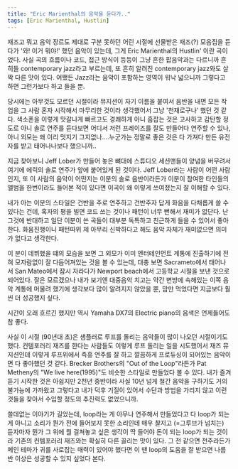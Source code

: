 ```yaml
---
title: "Eric Marienthal의 음악을 듣다가.."
tags: [Eric Marienthal, Hustlin]
---
```


재즈고 뭐고 음악 장르도 제대로 구분 못하던 어린 시절에 선물받은 재즈(?) 모음집을 듣다가 '와! 이거 뭐야!' 했던 음악이 있는데, 그게 Eric Marienthal의 Hustlin' 이란 곡이었다. 사실 곡의 흐름이나 코드, 접근 방식이 등등이 그냥 흔한 팝음악과는 다르니까 흔히들 contemporary jazz라고 부르는데, 또 흔히 알려진 contemporary jazz와도 살짝 다른 맛이 있다. 어쨌든 Jazz라는 음악이 포함하는 영역이 워낙 넓으니까 그렇다고 하면 그런가보다 하고 들을 뿐. 

당시에는 아무것도 모르던 시절이라 뮤지션이 자기 이름을 붙여서 음반을 내면 모든 작업을 그 사람 혼자 시작해서 마무리한 것이라 생각했어서 그냥 '천재로구나' 했던 것 같다. 색소폰을 이렇게 맛갈나게 빠르고도 경쾌하게 아니 흠잡는 것은 고사하고 감탄할 정도로 아니 솔로 연주를 듣다보면 어디서 저런 프레이즈를 잘도 만들어다 연주할 수 있나, 아니 외모는 왜 이리 멋지기 그지없나....누군가는 정말로 좋은 것은 다 가져다 만든 유전자를 받고 태어나나보다 했으니까..

지금 찾아보니 Jeff Lober가 만들어 놓은 뼈대에 스튜디오 세션맨들이 양념을 버무려서 여기에 에릭의 솔로 연주가 앞에 붙어있게 된 것이다. Jeff Lober라는 사람이 어떤 사람인지, 또 이 사람의 음악이 어떤지는 이분의 솔로 음반이라든가 이분이 참여한 타인들의 앨범을 한번이라도 들어본 적이 있다면 이곡이 왜 이렇게 쓰여졌는지 잘 이해할 수 있다. 

내가 아는 이분의 스타일은 건반을 주로 연주하고 건반주자 답게 화음을 다채롭게 쓸 수 있다는 건데, 혹자의 평을 빌면 코드 쓰는 것이나 패턴이 너무 뻔해서 재미가 없단다. 난 그것에 반대하고 일단 이분이 쓴 곡들이 대부분 독특하고 친근하게 들을 수 있어서 좋아한다. 화음진행이니 패턴따위 제 아무리 신박하다고 해도 음악 자체가 재미없으면 의미가 없다고 생각한다. 

이 분이 데뷔했을 떄의 모습을 보면 그 외모가 이미 엔터테인먼트 계통에 진출하기에 전혀 모자람없이 잘 다듬어져있는 것을 볼 수 있는데, 대충 보면 Sacrameto에서 태어나서 San Mateo에서 잠시 자라다가 Newport beach에서 고등학교 시절을 보낸 것으로 되어있다. 잘은 모르겠으나 내가 보기엔 대중음악 치고는 약간 변방에 속해있는 이쪽 음악 계통에 머물려 했기에 생각보다 많이 알려지지 않았을 뿐, 맘만 먹었다면 지금보다 훨씬 더 성공했지 싶다. 

시간이 오래 흐르긴 했지만 역시 Yamaha DX7의 Electric piano의 음색은 언제들어도 참 좋다. 

사실 이 시절 (90년대 초)은 샘플러로 루프를 돌리는 음악들이 많이 나오던 시절이기도 했다. 컨템포러리 재즈를 한다는 사람들도 이렇게 루프 돌리는 일을 시도했어서 재즈 뮤지션인데 이렇게 루프위에서 즉흥 연주를 잘 하고 깔끔하게 프로듀싱이 되어있는 음악이면 다 좋아했던 것 같다. Brecker Brothers의 "Out of the Loop"라든가 Pat Metheny의 "We live here(1995)"도 비슷한 스타일로 만들었다 볼 수 있다. 내가 즐겨 듣기 시작한 것은 아쉽지만 2천년 중반이라 사실 10년 넘게 철간 음악을 구하기도 거의 불가능에 가까왔고 그렇다고 내가 덕후 기질이 있어서 수단과 방법을 가리지 않고 이런 것들을 찾아서 수입할 정도의 추진력도 없었으니까.

쓸데없는 이야기가 길었는데, loop라는 게 아무나 연주해서 만들었다고 다 loop가 되는 게 아니고 소리가 뭔가 전에 들어보지 못한 소리인데 매우 찰지고 (=그루브가 넘치는) 듣자마자 뭔가 그 위에 뭘 걸쳐놓고 싶은 생각이 딱 들어야 돈이 되는 loop가 되는 것이라 기존의 컨템포러리 재즈와는 확실히 다른 끌리는 맛이 있다. 그 전 같으면 전주라든가 메인 테마가 귀를 사로잡는 매력이 있어야 했다면 이 땐 loop의 도움을 잘 받으면 나름 반 이상은 성공할 수 있지 싶었다 본다. 